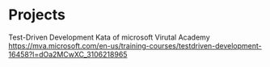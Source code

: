 # Projects
Test-Driven Development Kata of microsoft Virutal Academy
https://mva.microsoft.com/en-us/training-courses/testdriven-development-16458?l=dOa2MCwXC_3106218965
